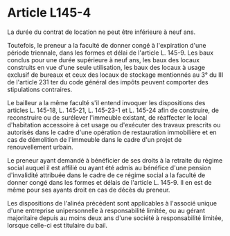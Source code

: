 # Article L145-4

La durée du contrat de location ne peut être inférieure à neuf ans.

Toutefois, le preneur a la faculté de donner congé à l'expiration d'une période triennale, dans les formes et délai de l'article L. 145-9. Les baux conclus pour une durée supérieure à neuf ans, les baux des locaux construits en vue d'une seule utilisation, les baux des locaux à usage exclusif de bureaux et ceux des locaux de stockage mentionnés au 3° du III de l'article 231 ter du code général des impôts peuvent comporter des stipulations contraires.

Le bailleur a la même faculté s'il entend invoquer les dispositions des articles L. 145-18,
L. 145-21, L. 145-23-1 et L. 145-24 afin de construire, de reconstruire ou de surélever l'immeuble existant, de réaffecter le local d'habitation accessoire à cet usage ou d'exécuter des travaux prescrits ou autorisés dans le cadre d'une opération de restauration immobilière et en cas de démolition de l'immeuble dans le cadre d'un projet de renouvellement urbain.

Le preneur ayant demandé à bénéficier de ses droits à la retraite du régime social auquel il est affilié ou ayant été admis au bénéfice d'une pension d'invalidité attribuée dans le cadre de ce régime social a la faculté de donner congé dans les formes et délais de l'article L. 145-9. Il en est de même pour ses ayants droit en cas de décès du preneur.

Les dispositions de l'alinéa précédent sont applicables à l'associé unique d'une entreprise unipersonnelle à responsabilité limitée, ou au gérant majoritaire depuis au moins deux ans d'une société à responsabilité limitée, lorsque celle-ci est titulaire du bail.
